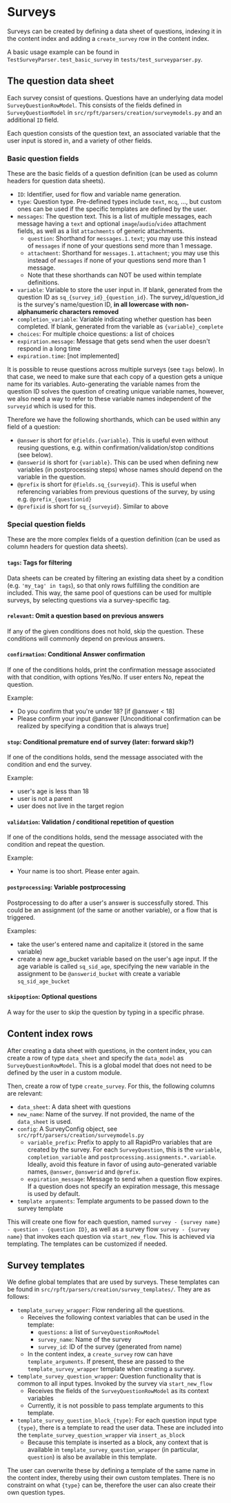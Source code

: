 # Surveys

Surveys can be created by defining a data sheet of questions, indexing it in the content index and adding a `create_survey` row in the content index.

A basic usage example can be found in `TestSurveyParser.test_basic_survey` in `tests/test_surveyparser.py`.


## The question data sheet

Each survey consist of questions. Questions have an underlying data model `SurveyQuestionRowModel`. This consists of the fields defined in `SurveyQuestionModel` in `src/rpft/parsers/creation/surveymodels.py` and an additional `ID` field.

Each question consists of the question text, an associated variable that the user input is stored in, and a variety of other fields.

### Basic question fields

These are the basic fields of a question definition (can be used as column headers for question data sheets).

- `ID`: Identifier, used for flow and variable name generation.
- `type`: Question type. Pre-defined types include `text`, `mcq`, ..., but custom ones can be used if the specific templates are defined by the user.
- `messages`: The question text. This is a list of multiple messages, each message having a `text` and optional `image`/`audio`/`video` attachment fields, as well as a list `attachments` of generic attachments.
	- `question`: Shorthand for `messages.1.text`; you may use this instead of `messages` if none of your questions send more than 1 message.
	- `attachment`: Shorthand for `messages.1.attachment`; you may use this instead of `messages` if none of your questions send more than 1 message.
	- Note that these shorthands can NOT be used within template definitions.
- `variable`: Variable to store the user input in. If blank, generated from the question ID as `sq_{survey_id}_{question_id}`. The survey_id/question_id is the survey's name/question ID, **in all lowercase with non-alphanumeric characters removed**
- `completion_variable`: Variable indicating whether question has been completed. If blank, generated from the variable as `{variable}_complete`
- `choices`: For multiple choice questions: a list of choices
- `expiration.message`: Message that gets send when the user doesn't respond in a long time
- `expiration.time`: [not implemented]

It is possible to reuse questions across multiple surveys (see `tags` below). In that case, we need to make sure that each copy of a question gets a unique name for its variables. Auto-generating the variable names from the question ID solves the question of creating unique variable names, however, we also need a way to refer to these variable names independent of the `surveyid` which is used for this. 

Therefore we have the following shorthands, which can be used within any field of a question:

- `@answer` is short for `@fields.{variable}`. This is useful even without reusing questions, e.g. within confirmation/validation/stop conditions (see below).
- `@answerid` is short for `{variable}`. This can be used when defining new variables (in postprocessing steps) whose names should depend on the variable in the question.
- `@prefix` is short for `@fields.sq_{surveyid}`. This is useful when referencing variables from previous questions of the survey, by using e.g. `@prefix_{questionid}`
- `@prefixid` is short for `sq_{surveyid}`. Similar to above


### Special question fields

These are the more complex fields of a question definition (can be used as column headers for question data sheets).

#### `tags`: Tags for filtering

Data sheets can be created by filtering an existing data sheet by a condition (e.g. `'my_tag' in tags`), so that only rows fulfilling the condition are included. This way, the same pool of questions can be used for multiple surveys, by selecting questions via a survey-specific tag.

#### `relevant`: Omit a question based on previous answers

If any of the given conditions does not hold, skip the question. These conditions will commonly depend on previous answers.

#### `confirmation`: Conditional Answer confirmation

If one of the conditions holds, print the confirmation message associated with that condition, with options Yes/No. If user enters No, repeat the question.

Example:

- Do you confirm that you're under 18? [if @answer < 18]
- Please confirm your input @answer [Unconditional confirmation can be realized by specifying a condition that is always true]

#### `stop`: Conditional premature end of survey (later: forward skip?)

If one of the conditions holds, send the message associated with the condition and end the survey.

Example:

- user's age is less than 18
- user is not a parent
- user does not live in the target region

#### `validation`: Validation / conditional repetition of question

If one of the conditions holds, send the message associated with the condition and repeat the question.

Example:

- Your name is too short. Please enter again.

#### `postprocessing`: Variable postprocessing

Postprocessing to do after a user's answer is successfully stored. This could be an assignment (of the same or another variable), or a flow that is triggered.

Examples:

- take the user's entered name and capitalize it (stored in the same variable)
- create a new age_bucket variable based on the user's age input. If the age variable is called `sq_sid_age`, specifying the new variable in the assignment to be `@answerid_bucket` with create a variable `sq_sid_age_bucket`

#### `skipoption`: Optional questions
 
A way for the user to skip the question by typing in a specific phrase.

## Content index rows

After creating a data sheet with questions, in the content index, you can create a row of type `data_sheet` and specify the `data_model` as `SurveyQuestionRowModel`. This is a global model that does not need to be defined by the user in a custom module.

Then, create a row of type `create_survey`. For this, the following columns are relevant:

- `data_sheet`: A data sheet with questions
- `new_name`: Name of the survey. If not provided, the name of the `data_sheet` is used.
- `config`: A SurveyConfig object, see `src/rpft/parsers/creation/surveymodels.py`
    - `variable_prefix`: Prefix to apply to all RapidPro variables that are created by the survey. For each `SurveyQuestion`, this is the `variable`, `completion_variable` and `postprocessing.assignments.*.variable`. Ideally, avoid this feature in favor of using auto-generated variable names, `@answer`, `@answerid` and `@prefix`.
    - `expiration_message`: Message to send when a question flow expires. If a question does not specify an expiration message, this message is used by default.
- `template arguments`: Template arguments to be passed down to the survey template

This will create one flow for each question, named `survey - {survey name} - question - {question ID}`, as well as a survey flow `survey - {survey name}` that invokes each question via `start_new_flow`. This is achieved via templating. The templates can be customized if needed.


## Survey templates

We define global templates that are used by surveys. These templates can be found in `src/rpft/parsers/creation/survey_templates/`. They are as follows:

- `template_survey_wrapper`: Flow rendering all the questions.
	- Receives the following context variables that can be used in the template:
		- `questions`: a list of `SurveyQuestionRowModel`
		- `survey_name`: Name of the survey
		- `survey_id`: ID of the survey (generated from name)
	- In the content index, a `create_survey` row can have `template_arguments`. If present, these are passed to the `template_survey_wrapper` template when creating a survey.
- `template_survey_question_wrapper`: Question functionality that is common to all input types. Invoked by the survey via `start_new_flow`
	- Receives the fields of the `SurveyQuestionRowModel` as its context variables
	- Currently, it is not possible to pass template arguments to this template.
- `template_survey_question_block_{type}`: For each question input type `{type}`, there is a template to read the user data. These are included into the `template_survey_question_wrapper` via `insert_as_block`
	- Because this template is inserted as a block, any context that is available in `template_survey_question_wrapper` (in particular, `question`) is also be available in this template.

The user can overwrite these by defining a template of the same name in the content index, thereby using their own custom templates. There is no constraint on what `{type}` can be, therefore the user can also create their own question types.
